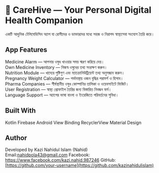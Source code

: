 # 💊 CareHive — Your Personal Digital Health Companion
একটি আধুনিক টেলিমেডিসিন অ্যাপ যা রোগীদের ও ডাক্তারদের মধ্যে সহজ ও নিরাপদ স্বাস্থ্যসেবা সংযোগ তৈরি করে।

## App Features
Medicine Alarm — আপনার ওষুধ খাওয়ার সময় স্মরণ করিয়ে দেয়।  
Own Medicine Inventory — নিজস্ব ওষুধের তথ্য সংরক্ষণ করুন।  
Nutrition Module — খাদ্যের পুষ্টিগুণ এবং ম্যাক্রোনিউট্রিয়েন্ট তথ্য অনুসন্ধান করুন।  
Pregnancy Weight Calculator — গর্ভাবস্থায় ওজন বৃদ্ধির পরামর্শ ও হিসাব।  
Pharma Companies — শীর্ষস্থানীয় ওষুধ কোম্পানির তালিকা ও ওয়েবসাইটে ভিজিট।  
User Registration — স্বাস্থ্য প্রোফাইল তৈরির জন্য বিস্তারিত নিবন্ধন ফর্ম।  
Language Support — অ্যাপের ভাষা বাংলা ও ইংরেজিতে পরিবর্তনের সুবিধা।  

## Built With
Kotlin
Firebase
Android View Binding
RecyclerView
Material Design

## Author
Developed by Kazi Nahidul Islam (Nahid)  
Email:nahidpola43@gmail.com
Facebook: https://www.facebook.com/kazi.nahid.987246
GitHub: [https://github.com/your-username](https://github.com/kazinahidulislam)
